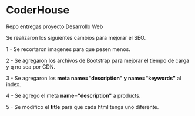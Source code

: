 # CoderHouse
Repo entregas proyecto Desarrollo Web

<p>Se realizaron los siguientes cambios para mejorar el SEO.</p>
<p>1 - Se recortaron imagenes para que pesen menos.</p>
<p>2 - Se agregaron los archivos de Bootstrap para mejorar el tiempo de carga y q no sea por CDN.</p>
<p>3 - Se agregaron los <b>meta name="description" y name="keywords"</b> al index.</p>
<p>4 - Se agrego el meta <b>name="description"</b> a products.</p>
<p>5 - Se modifico el <b>title</b> para que cada html tenga uno diferente.</p>

